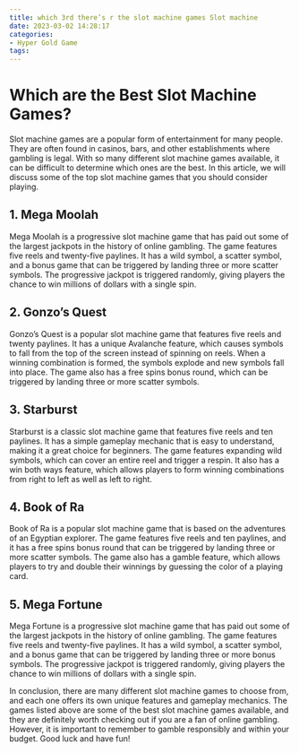 ```yaml
---
title: which 3rd there’s r the slot machine games Slot machine
date: 2023-03-02 14:28:17
categories:
- Hyper Gold Game
tags:
---
```

# Which are the Best Slot Machine Games?

Slot machine games are a popular form of entertainment for many people. They are often found in casinos, bars, and other establishments where gambling is legal. With so many different slot machine games available, it can be difficult to determine which ones are the best. In this article, we will discuss some of the top slot machine games that you should consider playing.

## 1. Mega Moolah

Mega Moolah is a progressive slot machine game that has paid out some of the largest jackpots in the history of online gambling. The game features five reels and twenty-five paylines. It has a wild symbol, a scatter symbol, and a bonus game that can be triggered by landing three or more scatter symbols. The progressive jackpot is triggered randomly, giving players the chance to win millions of dollars with a single spin.

## 2. Gonzo’s Quest

Gonzo’s Quest is a popular slot machine game that features five reels and twenty paylines. It has a unique Avalanche feature, which causes symbols to fall from the top of the screen instead of spinning on reels. When a winning combination is formed, the symbols explode and new symbols fall into place. The game also has a free spins bonus round, which can be triggered by landing three or more scatter symbols.

## 3. Starburst

Starburst is a classic slot machine game that features five reels and ten paylines. It has a simple gameplay mechanic that is easy to understand, making it a great choice for beginners. The game features expanding wild symbols, which can cover an entire reel and trigger a respin. It also has a win both ways feature, which allows players to form winning combinations from right to left as well as left to right.

## 4. Book of Ra

Book of Ra is a popular slot machine game that is based on the adventures of an Egyptian explorer. The game features five reels and ten paylines, and it has a free spins bonus round that can be triggered by landing three or more scatter symbols. The game also has a gamble feature, which allows players to try and double their winnings by guessing the color of a playing card.

## 5. Mega Fortune

Mega Fortune is a progressive slot machine game that has paid out some of the largest jackpots in the history of online gambling. The game features five reels and twenty-five paylines. It has a wild symbol, a scatter symbol, and a bonus game that can be triggered by landing three or more bonus symbols. The progressive jackpot is triggered randomly, giving players the chance to win millions of dollars with a single spin.

In conclusion, there are many different slot machine games to choose from, and each one offers its own unique features and gameplay mechanics. The games listed above are some of the best slot machine games available, and they are definitely worth checking out if you are a fan of online gambling. However, it is important to remember to gamble responsibly and within your budget. Good luck and have fun!
